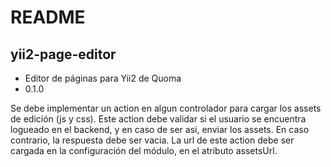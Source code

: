 # README

## yii2-page-editor

* Editor de páginas para Yii2 de Quoma
* 0.1.0

Se debe implementar un action en algun controlador para cargar los assets de
edición (js y css). Este action debe validar si el usuario se encuentra logueado
en el backend, y en caso de ser asi, enviar los assets. En caso contrario, la
respuesta debe ser vacia. La url de este action debe ser cargada en la
configuración del módulo, en el atributo assetsUrl.